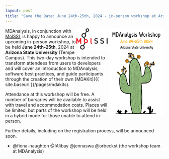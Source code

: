 ```yaml
---
layout: post
title: "Save the Date: June 24th-25th, 2024 - in-person workshop at Arizona State University"
---
```


<img
src="/public/images/ASUworkshop_cactus.png"
title="MDAnalysis ASU workshop 2024" alt="MDAnalysis Workshop June 24-25th, 2024 at Arizona State University"
style="float: right; height: 20em; " />

<img
src="/public/images/MolSSI_Logo.png"
title="MolSSI logo" alt="MolSSI logo"
style="float: right; height: 5em; " />

MDAnalysis, in conjunction with [MolSSI](https://molssi.org/), is happy to announce an 
upcoming in-person workshop, to be held **June 24th-25th**, 2024 at **Arizona State University** 
(Tempe Campus). This two-day workshop is intended to transform attendees from users to developers 
and will cover an introduction to MDAnalysis, software best practices, and guide participants 
through the creation of their own [MDAKit]({{ site.baseurl }}/pages/mdakits).

Attendance at this workshop will be free. A number of bursaries will be available to assist 
with travel and accommodation costs. Places will be limited, but parts of the workshop will 
be held in a hybrid mode for those unable to attend in-person.

Further details, including on the registration process, will be announced soon.

- @fiona-naughton @IAlibay @jennaswa @orbeckst (the workshop team at MDAnalysis)
